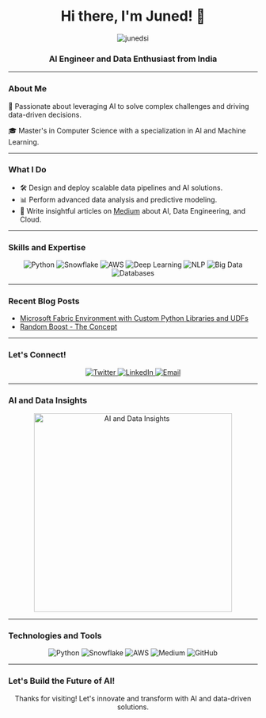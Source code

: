 <h1 align="center">Hi there, I'm Juned! 👋</h1>

<p align="center">
  <img src="https://komarev.com/ghpvc/?username=junedsi&label=Profile%20views&color=0e75b6&style=flat" alt="junedsi" />
</p>

<h3 align="center">AI Engineer and Data Enthusiast from India</h3>

---

### About Me

🌟 Passionate about leveraging AI to solve complex challenges and driving data-driven decisions.

🎓 Master's in Computer Science with a specialization in AI and Machine Learning.

---

### What I Do

- 🛠️ Design and deploy scalable data pipelines and AI solutions.
- 📊 Perform advanced data analysis and predictive modeling.
- 📝 Write insightful articles on [Medium](https://medium.com/@Juned_Inamdar) about AI, Data Engineering, and Cloud.

---

### Skills and Expertise

<p align="center">
  <img src="https://img.shields.io/badge/Python-Expert-blue?logo=python&logoColor=white" alt="Python">
  <img src="https://img.shields.io/badge/Snowflake-Advanced-blue?logo=snowflake&logoColor=white" alt="Snowflake">
  <img src="https://img.shields.io/badge/AWS-Proficient-orange?logo=amazonaws&logoColor=white" alt="AWS">
  <img src="https://img.shields.io/badge/Deep Learning-Expert-purple" alt="Deep Learning">
  <img src="https://img.shields.io/badge/Natural Language Processing-Advanced-green" alt="NLP">
  <img src="https://img.shields.io/badge/Big Data Technologies-Proficient-yellow" alt="Big Data">
  <img src="https://img.shields.io/badge/SQL & NoSQL Databases-Expert-blueviolet" alt="Databases">
</p>

---

### Recent Blog Posts

- [Microsoft Fabric Environment with Custom Python Libraries and UDFs](https://medium.com/@Juned_Inamdar/microsoft-fabric-environment-with-custom-python-libraries-and-udfs-645b6ad47476)
- [Random Boost - The Concept](https://medium.com/@Juned_Inamdar/random-boost-the-concept-cc7cd9c49c01)

---

### Let's Connect!

<p align="center">
  <a href="https://twitter.com/i_junaid_ds" target="_blank">
    <img src="https://img.shields.io/twitter/follow/i_junaid_ds?label=Follow%20me%20on%20Twitter&style=social" alt="Twitter">
  </a>
  <a href="https://www.linkedin.com/in/juned-inamdar/" target="_blank">
    <img src="https://img.shields.io/badge/Connect%20on-LinkedIn-blue" alt="LinkedIn">
  </a>
  <a href="mailto:jinamdar4433@gmail.com" target="_blank">
    <img src="https://img.shields.io/badge/Email%20me-Get%20in%20touch-red" alt="Email">
  </a>
</p>

---

### AI and Data Insights

<p align="center">
  <img src="https://media.giphy.com/media/VGxY3HhbKhjnM/giphy.gif" alt="AI and Data Insights" width="400">
</p>

---

### Technologies and Tools

<p align="center">
  <img src="https://img.shields.io/badge/Python-Expert-blue?logo=python&logoColor=white" alt="Python">
  <img src="https://img.shields.io/badge/Snowflake-Advanced-blue?logo=snowflake&logoColor=white" alt="Snowflake">
  <img src="https://img.shields.io/badge/AWS-Proficient-orange?logo=amazonaws&logoColor=white" alt="AWS">
  <img src="https://img.shields.io/badge/Medium-Author-brightgreen?logo=medium&logoColor=white" alt="Medium">
  <img src="https://img.shields.io/badge/GitHub-Enthusiast-lightgrey?logo=github&logoColor=white" alt="GitHub">
</p>

---

### Let's Build the Future of AI!

<p align="center">Thanks for visiting! Let's innovate and transform with AI and data-driven solutions.</p>
